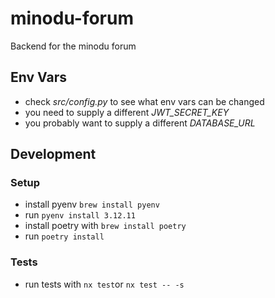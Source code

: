 # minodu-forum
Backend for the minodu forum

## Env Vars

* check *src/config.py* to see what env vars can be changed
* you need to supply a different *JWT_SECRET_KEY*
* you probably want to supply a different *DATABASE_URL*

## Development

### Setup

* install pyenv `brew install pyenv`
* run `pyenv install 3.12.11` 
* install poetry with `brew install poetry`
* run `poetry install`

### Tests

* run tests with `nx test`or `nx test -- -s`